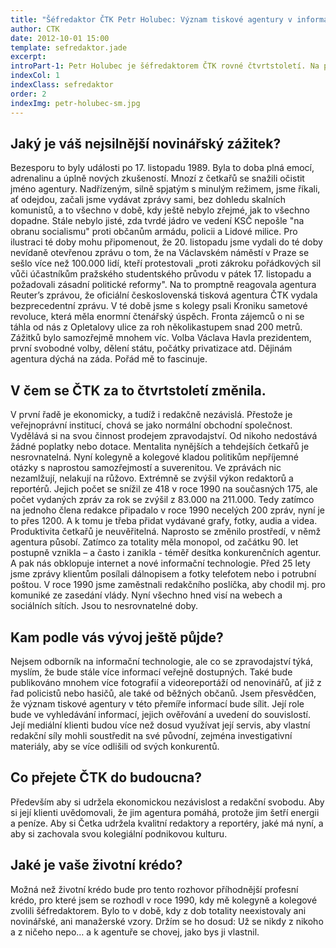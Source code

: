 ```yaml
---
title: "Šéfredaktor ČTK Petr Holubec: Význam tiskové agentury v informační éře poroste"
author: CTK
date: 2012-10-01 15:00
template: sefredaktor.jade
excerpt: 
introPart-1: Petr Holubec je šéfredaktorem ČTK rovné čtvrtstoletí. Na podzim 1990 si ho redakce do svého čela sama vybrala. Agentura a její zpravodajství za tu dobu prošly zásadními změnami, u jejichž vymýšlení a prosazování vždy stál. Letos se rozhodl, že na jaře 2016 z šéfovského postu odejde. Má za to, že po 40 letech práce ve firmě už je na to čas.
indexCol: 1
indexClass: sefredaktor
order: 2
indexImg: petr-holubec-sm.jpg
---
```


## Jaký je váš nejsilnější novinářský zážitek?
Bezesporu to byly události po 17. listopadu 1989. Byla to doba plná emocí, adrenalinu a úplně nových zkušeností. Mnozí z četkařů se snažili očistit jméno agentury. Nadřízeným, silně spjatým s minulým režimem, jsme říkali, ať odejdou, začali jsme vydávat zprávy sami, bez dohledu skalních komunistů, a to všechno v době, kdy ještě nebylo zřejmé, jak to všechno dopadne. Stále nebylo jisté, zda tvrdé jádro ve vedení KSČ nepošle "na obranu socialismu" proti občanům armádu, policii a Lidové milice.
Pro ilustraci té doby mohu připomenout, že 20. listopadu jsme vydali do té doby nevídaně otevřenou zprávu o tom, že na Václavském náměstí v Praze se sešlo více než 100.000 lidí, kteří protestovali „proti zákroku pořádkových sil vůči účastníkům pražského studentského průvodu v pátek 17. listopadu a požadovali zásadní politické reformy". Na to promptně reagovala agentura Reuter’s zprávou, že oficiální československá tisková agentura ČTK vydala bezprecedentní zprávu.
V té době jsme s kolegy psali Kroniku sametové revoluce, která měla enormní čtenářský úspěch. Fronta zájemců o ni se táhla od nás z Opletalovy ulice za roh několikastupem snad 200 metrů.
Zážitků bylo samozřejmě mnohem víc. Volba Václava Havla prezidentem, první svobodné volby, dělení státu, počátky privatizace atd. Dějinám agentura dýchá na záda. Pořád mě to fascinuje.
    
## V čem se ČTK za to čtvrtstoletí změnila.
V první řadě je ekonomicky, a tudíž i redakčně nezávislá. Přestože je veřejnoprávní institucí, chová se jako normální obchodní společnost. Vydělává si na svou činnost prodejem zpravodajství. Od nikoho nedostává žádné poplatky nebo dotace. 
Mentalita nynějších a tehdejších četkařů je nesrovnatelná. Nyní kolegyně a kolegové kladou politikům nepříjemné otázky s naprostou samozřejmostí a suverenitou. Ve zprávách nic nezamlžují, nelakují na růžovo.
Extrémně se zvýšil výkon redaktorů a reportérů. Jejich počet se snížil ze 418 v roce 1990 na současných 175, ale počet vydaných zpráv za rok se zvýšil z 83.000 na 211.000. Tedy zatímco na jednoho člena redakce připadalo v roce 1990 necelých 200 zpráv, nyní je to přes 1200. A k tomu je třeba přidat vydávané grafy, fotky, audia a videa. Produktivita četkařů je neuvěřitelná.
Naprosto se změnilo prostředí, v němž agentura působí. Zatímco za totality měla monopol, od začátku 90. let postupně vznikla – a často i zanikla - téměř desítka konkurenčních agentur. A pak nás obklopuje internet a nové informační technologie. Před 25 lety jsme zprávy klientům posílali dálnopisem a fotky telefotem nebo i potrubní poštou. V roce 1990 jsme zaměstnali redakčního poslíčka, aby chodil mj. pro komuniké ze zasedání vlády. Nyní všechno hned visí na webech a sociálních sítích. Jsou to nesrovnatelné doby.

## Kam podle vás vývoj ještě půjde?
Nejsem odborník na informační technologie, ale co se zpravodajství týká, myslím, že bude stále více informací veřejně dostupných. Také bude publikováno mnohem více fotografií a videoreportáží od nenovinářů, ať již z řad policistů nebo hasičů, ale také od běžných občanů. Jsem přesvědčen, že význam tiskové agentury v této přemíře informací bude sílit. Její role bude ve vyhledávání informací, jejich ověřování a uvedení do souvislostí. Její mediální klienti budou více než dosud využívat její servis, aby vlastní redakční síly mohli soustředit na své původní, zejména investigativní materiály, aby se více odlišili od svých konkurentů.

## Co přejete ČTK do budoucna?
Především aby si udržela ekonomickou nezávislost a redakční svobodu. Aby si její klienti uvědomovali, že jim agentura pomáhá, protože jim šetří energii a peníze.  Aby si Četka udržela kvalitní redaktory a reportéry, jaké má nyní, a aby si zachovala svou kolegiální podnikovou kulturu.

## Jaké je vaše životní krédo?
Možná než životní krédo bude pro tento rozhovor příhodnější profesní krédo, pro které jsem se rozhodl v roce 1990, kdy mě kolegyně a kolegové zvolili šéfredaktorem. Bylo to v době, kdy z dob totality neexistovaly ani novinářské, ani manažerské vzory. Držím se ho dosud: Už se nikdy z nikoho a z ničeho nepo… a k agentuře se chovej, jako bys ji vlastnil. 

